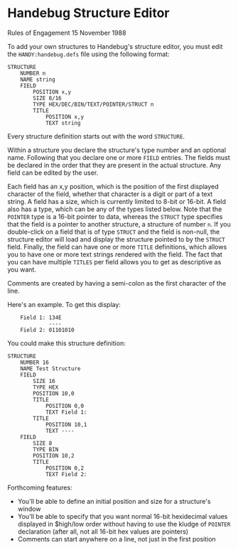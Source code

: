 # Handebug Structure Editor 

Rules of Engagement 
15 November 1988

To add your own structures to Handebug's structure editor, you must edit the `HANDY:handebug.defs` file using the following format:

```
STRUCTURE
	NUMBER n
	NAME string
	FIELD
		POSITION x,y
		SIZE 8/16
		TYPE HEX/DEC/BIN/TEXT/POINTER/STRUCT n
		TITLE
			POSITION x,y
			TEXT string
```

Every structure definition starts out with the word `STRUCTURE`.

Within a structure you declare the structure's type number and an optional name. Following that you declare one or more `FIELD` entries. The fields must be declared in the order that they are present in the actual structure. Any field can be edited by the user.

Each field has an x,y position, which is the position of the first displayed character of the field, whether that character is a digit or part of a text string. A field has a size, which is currently limited to 8-bit or 16-bit. A field also has a type, which can be any of the types listed below. Note that the `POINTER` type is a 16-bit pointer to data, whereas the `STRUCT` type specifies that the field is a pointer to another structure, a structure of number `n`. If you double-click on a field that is of type `STRUCT` and the field is non-null, the structure editor will load and display the structure pointed to by the `STRUCT` field. Finally, the field can have one or more `TITLE` definitions, which allows you to have one or more text strings rendered with the field. The fact that you can have multiple `TITLES` per field allows you to get as descriptive as you want.

Comments are created by having a semi-colon as the first character of the line.

Here's an example. To get this display: 

```
	Field 1: 134E
             ----
	Field 2: 01101010
```

You could make this structure definition: 

```
STRUCTURE 
	NUMBER 16 
	NAME Test Structure 
	FIELD 
		SIZE 16 
		TYPE HEX 
		POSITION 10,0 
		TITLE
			POSITION 0,0 
			TEXT Field 1:
		TITLE
			POSITION 10,1 
			TEXT ----
	FIELD 
		SIZE 8 
		TYPE BIN 
		POSITION 10,2 
		TITLE 
			POSITION 0,2 
			TEXT Field 2:
```

Forthcoming features:

- You'll be able to define an initial position and size for a structure's window
- You'll be able to specify that you want normal 16-bit hexidecimal values displayed in $high/low order without having to use the kludge of `POINTER` declaration (after all, not all 16-bit hex values are pointers)
- Comments can start anywhere on a line, not just in the first position
